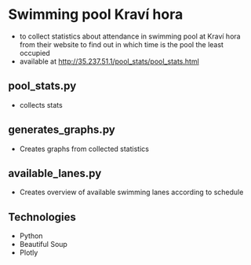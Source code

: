 # Swimming pool Kraví hora
- to collect statistics about attendance in swimming pool at Kraví hora from their website to find out in which time is the pool the least occupied
- available at http://35.237.51.1/pool_stats/pool_stats.html

## pool_stats.py
- collects stats 

## generates_graphs.py
- Creates graphs from collected statistics

## available_lanes.py
- Creates overview of available swimming lanes according to schedule

## Technologies
- Python
- Beautiful Soup
- Plotly
